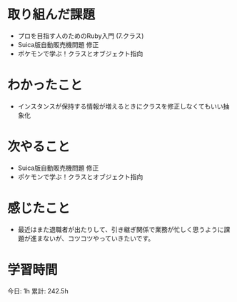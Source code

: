 # 取り組んだ課題 
+ プロを目指す人のためのRuby入門 (7.クラス)
+ Suica版自動販売機問題 修正
+ ポケモンで学ぶ！クラスとオブジェクト指向
# わかったこと   
+ インスタンスが保持する情報が増えるときにクラスを修正しなくてもいい抽象化
# 次やること
+ Suica版自動販売機問題 修正
+ ポケモンで学ぶ！クラスとオブジェクト指向
# 感じたこと
+ 最近はまた退職者が出たりして、引き継ぎ関係で業務が忙しく思うように課題が進まないが、コツコツやっていきたいです。
# 学習時間  
今日: 1h 
累計: 242.5h 

